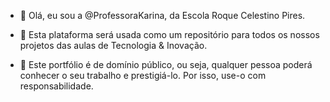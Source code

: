 - 👋 Olá, eu sou a @ProfessoraKarina, da Escola Roque Celestino Pires.

- 👀 Esta plataforma será usada como um repositório para todos os nossos projetos das aulas de Tecnologia & Inovação.
  
- 🌱 Este portfólio é de domínio público, ou seja, qualquer pessoa poderá conhecer o seu trabalho e prestigiá-lo. Por isso, use-o com responsabilidade.
